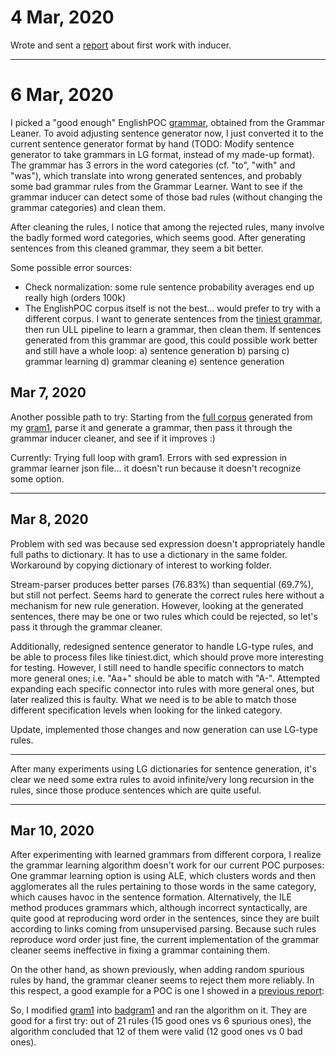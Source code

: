 # 4 Mar, 2020
Wrote and sent a [report](report_4Mar2020.md) about first work with inducer.
**************

# 6 Mar, 2020

I picked a "good enough" EnglishPOC [grammar](http://88.99.210.144/data/clustering_2019/POC-English-2018-12-31/POC-English-Amb_R=6-Weight=6:R-mst-weight=+1:R_cDRKd_gen-rules/dict_26C_2018-12-31_0006.4.0.dict),
obtained from the Grammar Leaner.
To avoid adjusting sentence generator now, I just converted it to the current sentence
generator format by hand (TODO: Modify sentence generator to take grammars in LG
format, instead of my made-up format).
The grammar has 3 errors in the word categories (cf. "to", "with" and "was"), 
which translate into wrong generated sentences, and probably some bad grammar rules
from the Grammar Learner.
Want to see if the grammar inducer can detect some of those bad rules (without 
changing
the grammar categories) and clean them.

After cleaning the rules, I notice that among the rejected rules, many involve
the badly formed word categories, which seems good.
After generating sentences from this cleaned grammar, they seem a bit better.


Some possible error sources:
- Check normalization: some rule sentence probability averages end up really high
(orders 100k)
- The EnglishPOC corpus itself is not the best... would prefer to try with a different
corpus. 
I want to generate sentences from the [tiniest grammar](grammars/tiniest.dict),
then run ULL pipeline to learn a grammar, then clean them. 
If sentences generated from this grammar are good, this could possible work better
and still have a whole loop: 
a) sentence generation
b) parsing
c) grammar learning
d) grammar cleaning
e) sentence generation

## Mar 7, 2020

Another possible path to try:
Starting from the [full corpus](grammars/gram1_full.corpus) generated from my 
[gram1](grammars/gram1.grammar), parse it and generate a grammar, then pass
it through the grammar inducer cleaner, and see if it improves :)

Currently: Trying full loop with gram1. Errors with sed expression in grammar
learner json file... it doesn't run because it doesn't recognize some option.

****************
## Mar 8, 2020

Problem with sed was because sed expression doesn't appropriately handle full 
paths to dictionary. 
It has to use a dictionary in the same folder.
Workaround by copying dictionary of interest to working folder.

Stream-parser produces better parses (76.83%) than sequential (69.7%), 
but still not perfect.
Seems hard to generate the correct rules here without a mechanism for new rule
generation.
However, looking at the generated sentences, there may be one or two rules which
could be rejected, so let's pass it through the grammar cleaner.

Additionally, redesigned sentence generator to handle LG-type rules, and be able
to process files like tiniest.dict, which should prove more interesting for testing.
However, I still need to handle specific connectors to match more general ones;
i.e. "Aa+" should be able to match with "A-".
Attempted expanding each specific connector into rules with more general ones,
but later realized this is faulty.
What we need is to be able to match those different specification levels when
looking for the linked category.

Update, implemented those changes and now generation can use LG-type rules.
********

After many experiments using LG dictionaries for sentence generation, it's clear
we need some extra rules to avoid infinite/very long recursion in the rules, 
since those produce sentences which are quite useful.


**************
## Mar 10, 2020

After experimenting with learned grammars from different corpora, I realize the
grammar learning algorithm doesn't work for our current POC purposes:
One grammar learning option is using ALE, which clusters words and then agglomerates
 all the rules pertaining to those words in the same category, which causes
 havoc in the sentence formation.
Alternatively, the ILE method produces grammars which, although incorrect
syntactically, are quite good at reproducing word order in the sentences, since
 they are built according to links coming from unsupervised parsing.
Because such rules reproduce word order just fine, the current implementation 
of the grammar cleaner seems ineffective in fixing a grammar containing them.

On the other hand, as shown previously, when adding random spurious rules by hand, 
the grammar cleaner seems to reject them more reliably.
In this respect, a good example for a POC is one I showed in a 
[previous report](report_4Mar2020.md):

So, I modified [gram1](grammars/gram1.grammar) into 
[badgram1](grammars/badgram1.grammar)
and ran the algorithm on it.
They are good for a first try: out of 21 rules (15 good ones vs 6 spurious ones),
the algorithm concluded that 12 of them were valid (12 good ones vs 0 bad ones).

